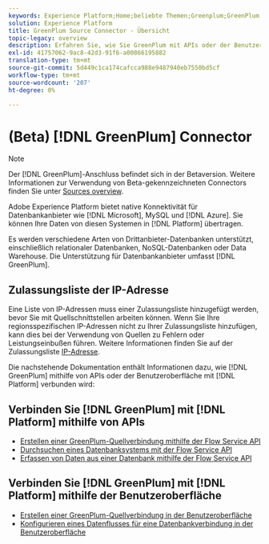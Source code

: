 ```yaml
---
keywords: Experience Platform;Home;beliebte Themen;Greenplum;GreenPlum
solution: Experience Platform
title: GreenPlum Source Connector - Übersicht
topic-legacy: overview
description: Erfahren Sie, wie Sie GreenPlum mit APIs oder der Benutzeroberfläche mit Adobe Experience Platform verbinden.
exl-id: 41757062-9ac8-42d3-91f6-a00866195882
translation-type: tm+mt
source-git-commit: 5d449c1ca174cafcca988e9487940eb7550bd5cf
workflow-type: tm+mt
source-wordcount: '207'
ht-degree: 0%

---
```


# (Beta) [!DNL GreenPlum] Connector

>[!NOTE]
>
>Der [!DNL GreenPlum]-Anschluss befindet sich in der Betaversion. Weitere Informationen zur Verwendung von Beta-gekennzeichneten Connectors finden Sie unter [Sources overview](../../home.md#terms-and-conditions).

Adobe Experience Platform bietet native Konnektivität für Datenbankanbieter wie [!DNL Microsoft], MySQL und [!DNL Azure]. Sie können Ihre Daten von diesen Systemen in [!DNL Platform] übertragen.

Es werden verschiedene Arten von Drittanbieter-Datenbanken unterstützt, einschließlich relationaler Datenbanken, NoSQL-Datenbanken oder Data Warehouse. Die Unterstützung für Datenbankanbieter umfasst [!DNL GreenPlum].

## Zulassungsliste der IP-Adresse

Eine Liste von IP-Adressen muss einer Zulassungsliste hinzugefügt werden, bevor Sie mit Quellschnittstellen arbeiten können. Wenn Sie Ihre regionsspezifischen IP-Adressen nicht zu Ihrer Zulassungsliste hinzufügen, kann dies bei der Verwendung von Quellen zu Fehlern oder Leistungseinbußen führen. Weitere Informationen finden Sie auf der Zulassungsliste [IP-Adresse](../../ip-address-allow-list.md).

Die nachstehende Dokumentation enthält Informationen dazu, wie [!DNL GreenPlum] mithilfe von APIs oder der Benutzeroberfläche mit [!DNL Platform] verbunden wird:

## Verbinden Sie [!DNL GreenPlum] mit [!DNL Platform] mithilfe von APIs

- [Erstellen einer GreenPlum-Quellverbindung mithilfe der Flow Service API](../../tutorials/api/create/databases/greenplum.md)
- [Durchsuchen eines Datenbanksystems mit der Flow Service API](../../tutorials/api/explore/database-nosql.md)
- [Erfassen von Daten aus einer Datenbank mithilfe der Flow Service API](../../tutorials/api/collect/database-nosql.md)

## Verbinden Sie [!DNL GreenPlum] mit [!DNL Platform] mithilfe der Benutzeroberfläche

- [Erstellen einer GreenPlum-Quellverbindung in der Benutzeroberfläche](../../tutorials/ui/create/databases/greenplum.md)
- [Konfigurieren eines Datenflusses für eine Datenbankverbindung in der Benutzeroberfläche](../../tutorials/ui/dataflow/databases.md)
